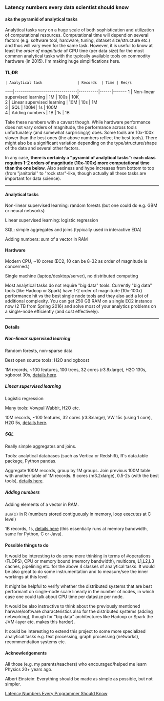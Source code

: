  
### Latency numbers every data scientist should know

#### aka the pyramid of analytical tasks

Analytical tasks vary on a huge scale of both sophistication and utilization of
computational resources. Computational time will depend on several factors 
(e.g. software tool, hardware, tuning, dataset size/structure etc.) 
and thus will vary even for the same
task. However, it is useful to know at least the *order of magnitude* of CPU time
(per data size) for the most common analytical tasks with the typically available tools on 
commodity hardware (in 2015). I'm making huge simplifications here.

#### TL;DR

    | Analytical task                | Records  | Time | Rec/s 
----|--------------------------------|----------|------|-------
1   | Non-linear supervised learning | 1M       | 100s | 10K   
2   | Linear supervised learning     | 10M      | 10s  | 1M    
3   | SQL                            | 100M     | 1s   | 100M  
4   | Adding numbers                 | 1B       | 1s   | 1B    

Take these numbers with a caveat though. While hardware performance does not
vary orders of magnitude, the performance across tools unfortunately (and somewhat
surprisingly) does. Some tools are 10x-100x slower than the best ones (the above numbers
reflect the best tools). 
There might also be a significant variation depending on the
type/structure/shape of the data and several other factors.

In any case, **there is certainly a "pyramid of analytical tasks": each class requires 
1-2 orders of magnitude (10x-100x) more
computational time than the one below**. Also sexiness and hype increases from bottom
to top (from "janitorial" to "rock star"-like, though actually all these tasks are 
important for data science).

---------------------------------

#### Analytical tasks

Non-linear supervised learning: random forests (but one could do 
e.g. GBM or neural networks)

Linear supervised learning: logistic regression

SQL: simple aggregates and joins (typically used in interactive EDA)

Adding numbers: sum of a vector in RAM


#### Hardware

Modern CPU, ~10 cores (EC2, 10 can be 8-32 as order of magnitude is concerned.)

Single machine (laptop/desktop/server), no distributed computing

Most analytical tasks do not require "big data" tools. Currently "big data" tools (like Hadoop or Spark)
have 1-2 order of magnitude (10x-100x) performance hit vs the best single node tools and they also add 
a lot of additional complexity. You can get 250 GB RAM on a single EC2 instance now 
(2 TB from Spring 2016) and solve most of your analytics problems on a single-node 
efficiently (and cost effectively).


---------------------------------

#### Details

##### Non-linear supervised learning

Random forests, non-sparse data

Best open source tools: H2O and xgboost

1M records, ~100 features, 100 trees, 32 cores (r3.8xlarge), H2O 130s, xgboost 30s, 
[details here](https://github.com/szilard/benchm-ml).


##### Linear supervised learning 

Logistic regression

Many tools: Vowpal Wabbit, H2O etc.

10M records, ~100 features, 32 cores (r3.8xlarge), VW 15s (using 1 core), H2O 5s, 
[details here](https://github.com/szilard/benchm-ml).


##### SQL

Really simple aggregates and joins.

Tools: analytical databases (such as Vertica or Redshift), R's data.table package, Python pandas.

Aggregate 100M records, group by 1M groups. Join previous 100M table with another table of 1M records.
8 cores (m3.2xlarge), 0.5-2s (with the best tools), [details here](https://github.com/szilard/benchm-databases).


##### Adding numbers

Adding elements of a vector in RAM.

`sum(x)` in R (numbers stored contiguously in memory, loop executes at C level)

1B records, 1s, [details here](https://github.com/szilard/datascience-latency/blob/master/sum-1bn.md)
(this essentially runs at memory bandwidth, same for Python, C or Java).


#### Possible things to do

It would be interesting to do some more thinking in terms of #operations (FLOPS), 
CPU or memory bound (memory bandwidth), multicore, L1,L2,L3 caches, pipelining etc. 
for the above 4 classes of analytical tasks. It would be also great to do some
instrumentation and to measure/see the inner workings at this level. 

It might be helpful to verify whether the distributed systems that are best performant
on single-node scale linearly in the number of nodes, in which case one could talk about
CPU time per datasize per node.

It would be also instructive to think about the previously mentioned harware/software
characteristics also for the distributed systems (adding networking), though for 
"big data" architectures like Hadoop or Spark the JVM-layer etc. makes this harder).

It could be interesting to extend this project to some more specialized analytical tasks 
e.g. text processing, graph processing (networks), recommendation systems etc.


#### Acknowledgements

All those (e.g. my parents/teachers) who encouraged/helped me learn Physics 20+ years ago. 

Albert Einstein: Everything should be made as simple as possible, but not simpler.

[Latency Numbers Every Programmer Should Know](https://gist.github.com/jboner/2841832)



